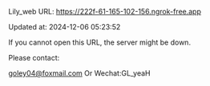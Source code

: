Lily_web URL: https://222f-61-165-102-156.ngrok-free.app

Updated at: 2024-12-06 05:23:52

If you cannot open this URL, the server might be down.

Please contact: 

goley04@foxmail.com Or Wechat:GL_yeaH
